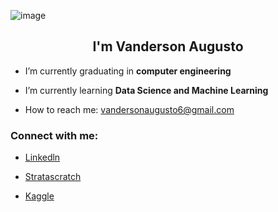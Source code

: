 ![image](https://github.com/vandharlok/Vanderson-MLE/assets/104177726/ef5623c5-e66a-40b6-bcc3-f00cc561679c)

<h2 align=center> I'm Vanderson Augusto </h2>


- I’m currently graduating in <strong> computer engineering </strong>

- I’m currently learning <strong>Data Science and Machine Learning</strong>

-  How to reach me: vandersonaugusto6@gmail.com

<h3><strong>Connect with me:</strong> </h3>

- <a href="https://www.linkedin.com/in/vanderson-augusto">Linkedln
</a>

- <a href="https://platform.stratascratch.com/user/vandharlok">Stratascratch
</a>


- <a href="https://www.kaggle.com/vandersonaugusto">Kaggle
</a>

